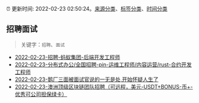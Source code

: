:alarm_clock: 更新时间: 2022-02-23 02:50:24。[来源分类](../README.md)、[标签分类](../TAGS.md)、[时间分类](../TIMELINE.md)

## 招聘面试


> 关键字：`招聘`、`面试`



- [2022-02-23-招聘-蚂蚁集团-后端开发工程师](https://www.v2ex.com/t/835857) 
- [2022-02-23-分布式办公/全国招聘-pin-运维工程师/内容运营/rust-合约开发工程师](https://www.v2ex.com/t/835832) 
- [2022-02-23-鹅厂三面被面试官说的一无是处,开始怀疑人生了](https://www.v2ex.com/t/835831) 
- [2022-02-23-澳洲顶级区块链团队招聘（可远程，美元-USDT+BONUS-币+-优秀可公司担保绿卡）](https://www.v2ex.com/t/835821) 